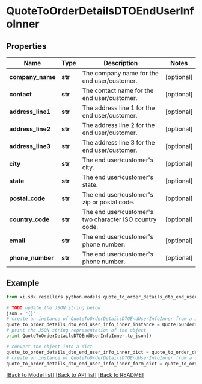 # QuoteToOrderDetailsDTOEndUserInfoInner


## Properties

Name | Type | Description | Notes
------------ | ------------- | ------------- | -------------
**company_name** | **str** | The company name for the end user/customer. | [optional] 
**contact** | **str** | The contact name for the end user/customer. | [optional] 
**address_line1** | **str** | The address line 1 for the end user/customer. | [optional] 
**address_line2** | **str** | The address line 2 for the end user/customer. | [optional] 
**address_line3** | **str** | The address line 3 for the end user/customer. | [optional] 
**city** | **str** | The end user/customer&#39;s city. | [optional] 
**state** | **str** | The end user/customer&#39;s state. | [optional] 
**postal_code** | **str** | The end user/customer&#39;s zip or postal code. | [optional] 
**country_code** | **str** | The end user/customer&#39;s two character ISO country code. | [optional] 
**email** | **str** | The end user/customer&#39;s phone number. | [optional] 
**phone_number** | **str** | The end user/customer&#39;s phone number. | [optional] 

## Example

```python
from xi.sdk.resellers.python.models.quote_to_order_details_dto_end_user_info_inner import QuoteToOrderDetailsDTOEndUserInfoInner

# TODO update the JSON string below
json = "{}"
# create an instance of QuoteToOrderDetailsDTOEndUserInfoInner from a JSON string
quote_to_order_details_dto_end_user_info_inner_instance = QuoteToOrderDetailsDTOEndUserInfoInner.from_json(json)
# print the JSON string representation of the object
print QuoteToOrderDetailsDTOEndUserInfoInner.to_json()

# convert the object into a dict
quote_to_order_details_dto_end_user_info_inner_dict = quote_to_order_details_dto_end_user_info_inner_instance.to_dict()
# create an instance of QuoteToOrderDetailsDTOEndUserInfoInner from a dict
quote_to_order_details_dto_end_user_info_inner_form_dict = quote_to_order_details_dto_end_user_info_inner.from_dict(quote_to_order_details_dto_end_user_info_inner_dict)
```
[[Back to Model list]](../README.md#documentation-for-models) [[Back to API list]](../README.md#documentation-for-api-endpoints) [[Back to README]](../README.md)



